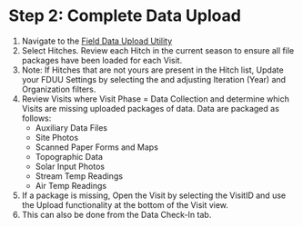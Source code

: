 # Step 2: Complete Data Upload

1. Navigate to the [Field Data Upload Utility](https://broker.champmonitoring.org/)
2. Select Hitches. Review each Hitch in the current season to ensure all file packages have been loaded for each Visit.
3. Note: If Hitches that are not yours are present in the Hitch list, Update your FDUU Settings by selecting the   and adjusting Iteration (Year) and Organization filters. 
4. Review Visits where Visit Phase = Data Collection and determine which Visits are missing uploaded packages of data.  Data are packaged as follows:
   - Auxiliary Data Files
   - Site Photos
   - Scanned Paper Forms and Maps
   - Topographic Data
   - Solar Input Photos
   - Stream Temp Readings
   - Air Temp Readings
5. If a package is missing, Open the Visit by selecting the VisitID and use the Upload functionality at the bottom of the Visit view.
6. This can also be done from the Data Check-In tab.